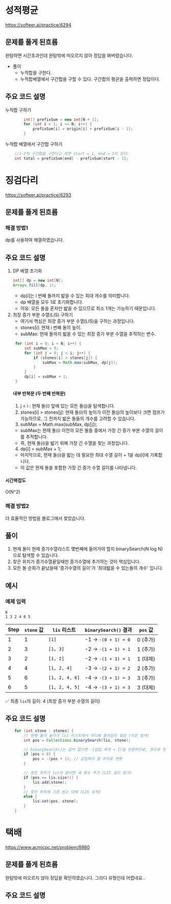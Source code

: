 # 성적평균
https://softeer.ai/practice/6294

## 문제를 풀게 된흐름
완탐하면 시간초과인데 완탐밖에 떠오르지 않아 정답을 봐버렸습니다.
- 풀이
  - 누적합을 구한다.
  - 누적합배열에서 구간합을 구할 수 있다. 구간합의 평균을 출력하면 정답이다.

## 주요 코드 설명

누적합 구하기
```Java
        int[] prefixSum = new int[N + 1];
        for (int i = 1; i <= N; i++) {
            prefixSum[i] = origin[i] + prefixSum[i - 1];
        }
```
누적합 배열에서 구간합 구하기
```Java
    //1-3의 구간합을 구한다고 하면 start = 1, end = 3이 된다.
    int total = prefixSum[end] - prefixSum[start - 1];
```

# 징검다리
https://softeer.ai/practice/6293

## 문제를 풀게 된흐름
### 해결 방법1
dp를 사용하여 해결하였습니다.
## 주요 코드 설명
1. DP 배열 초기화
   ```java
   int[] dp = new int[N];
   Arrays.fill(dp, 1);
   ```
   - dp[i]는 i 번째 돌까지 밟을 수 있는 최대 개수를 의미합니다.
   - dp 배열을 모두 1로 초기화합니다.
   - 이유: 모든 돌을 혼자만 밟을 수 있으므로 최소 1개는 가능하기 때문입니다.
2. 최장 증가 부분 수열(LIS) 구하기
   - 여기서 핵심은 최장 증가 부분 수열(LIS)을 구하는 과정입니다.
   - stones[i]: 현재 i 번째 돌의 높이.
   - subMax: 현재 돌까지 밟을 수 있는 최장 증가 부분 수열을 추적하는 변수.
   ```java
    for (int i = 0; i < N; i++) {
        int subMax = 0;
        for (int j = 0; j < i; j++) {
            if (stones[i] > stones[j]) {
                subMax = Math.max(subMax, dp[j]);
            }
        }
        dp[i] = subMax + 1;
    }
   ```
   #### 내부 반복문 (두 번째 반복문)
   1. j < i : 현재 돌(i) 앞에 있는 모든 돌(j)을 탐색합니다.
   2. stones[i] > stones[j]: 현재 돌(i)의 높이가 이전 돌(j)의 높이보다 크면 점프가 가능하므로, 그 전까지 밟은 돌들의 개수를 고려할 수 있습니다.
   3. subMax = Math.max(subMax, dp[j]);
   - subMax는 현재 돌(i) 이전의 모든 돌들 중에서 가장 긴 증가 부분 수열의 길이를 추적합니다.
   - 즉, 현재 돌(i)을 밟기 위해 가장 긴 수열을 찾는 과정입니다.
   4. dp[i] = subMax + 1;
   - 마지막으로, 현재 돌(i)을 밟는 데 필요한 최대 수열 길이 + 1을 dp[i]에 기록합니다.
   - 이 값은 현재 돌을 포함한 가장 긴 증가 수열 길이를 나타냅니다.
#### 시간복잡도
O(N^2)

### 해결 방법2
더 효율적인 방법을 블로그에서 찾았습니다.
## 풀이
1. 현재 돌이 현재 증가수열리스트 몇번째에 들어가야 할지 binarySearch(N log N)으로 탐색할 수 있습니다.
2. 찾은 위치가 증가수열끝일때만 증가수열에 추가하는 것이 핵심입니다.
3. 모든 돌 순회가 끝났을때 '증가수열의 길이'가 '최대밟을 수 있는돌의 개수' 입니다.
## 예시
### 예제 입력

```
6
1 3 2 4 6 5
```

| Step | `stone` 값 | `lis` 리스트 | `binarySearch()` 결과 | `pos` 값 |
| --- | --- | --- | --- | --- |
| 1 | 1 | `[1]` | -1 → `-(0 + 1) = 0` | 0 (추가) |
| 2 | 3 | `[1, 3]` | -2 → `-(1 + 1) = 1` | 1 (추가) |
| 3 | 2 | `[1, 2]` | -2 → `-(1 + 1) = 1` | 1 (대체) |
| 4 | 4 | `[1, 2, 4]` | -3 → `-(2 + 1) = 2` | 2 (추가) |
| 5 | 6 | `[1, 2, 4, 6]` | -4 → `-(3 + 1) = 3` | 3 (추가) |
| 6 | 5 | `[1, 2, 4, 5]` | -4 → `-(3 + 1) = 3` | 3 (대체) |

✅ 최종 `lis`의 길이: 4 (최장 증가 부분 수열의 길이)

## 주요 코드 설명
```Java
    for (int stone : stones) {
        // 현재 돌의 높이가 lis 리스트에서 어디에 들어갈지 찾음 (이진 탐색)
        int pos = Collections.binarySearch(lis, stone);

        // binarySearch()는 값이 없으면 -(삽입 위치 + 1)을 반환하므로, 양수로 변환
        if (pos < 0) {
            pos = -(pos + 1); // 삽입해야 할 위치로 변환
        }

        // 찾은 위치가 lis의 끝이면 새 원소 추가 (LIS 길이 증가)
        if (pos == lis.size()) {
            lis.add(stone);
        }
        // 찾은 위치에 기존 원소 대체 (LIS 유지)
        else {
            lis.set(pos, stone);
        }
    }
```



# 택배
https://www.acmicpc.net/problem/8980

## 문제를 풀게 된흐름
완탐밖에 떠오르지 않아 정답을 확인하였습니다. 그리디 유형인데 어렵네요..

## 주요 코드 설명

```Java

```